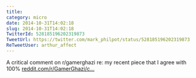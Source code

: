 ```yaml
---
title: 
category: micro
date: 2014-10-31T14:02:18
slug: 2014-10-31T14:02:18
TwitterId: 528185196202319873
TweetUrl: https://twitter.com/mark_philpot/status/528185196202319873
ReTweetUser: arthur_affect
---
```


<i class="fa fa-retweet" aria-hidden="true"></i> A critical comment on r/gamerghazi re: my recent piece that I agree with 100% [reddit.com/r/GamerGhazi/c…](http://www.reddit.com/r/GamerGhazi/comments/2ksu70/arthur_chu_humane_and_vulnerable_gg_article_on/clop011)